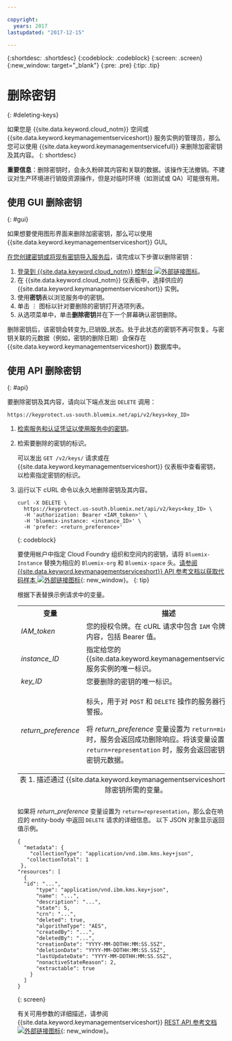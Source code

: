 ```yaml
---

copyright:
  years: 2017
lastupdated: "2017-12-15"

---
```


{:shortdesc: .shortdesc}
{:codeblock: .codeblock}
{:screen: .screen}
{:new_window: target="_blank"}
{:pre: .pre}
{:tip: .tip}

# 删除密钥
{: #deleting-keys}

如果您是 {{site.data.keyword.cloud_notm}} 空间或 {{site.data.keyword.keymanagementserviceshort}} 服务实例的管理员，那么您可以使用 {{site.data.keyword.keymanagementservicefull}} 来删除加密密钥及其内容。
{: shortdesc}

**重要信息**：删除密钥时，会永久粉碎其内容和关联的数据。该操作无法撤销。不建议对生产环境进行销毁资源操作，但是对临时环境（如测试或 QA）可能很有用。

## 使用 GUI 删除密钥
{: #gui}

如果想要使用图形界面来删除加密密钥，那么可以使用 {{site.data.keyword.keymanagementserviceshort}} GUI。

[在您创建密钥或将现有密钥导入服务后](/docs/services/keymgmt/keyprotect_create_keys.html)，请完成以下步骤以删除密钥：

1. [登录到 {{site.data.keyword.cloud_notm}} 控制台 ![外部链接图标](../../icons/launch-glyph.svg "外部链接图标")](https://console.bluemix.net/)。
2. 在 {{site.data.keyword.cloud_notm}} 仪表板中，选择供应的 {{site.data.keyword.keymanagementserviceshort}} 实例。
3. 使用**密钥**表以浏览服务中的密钥。
4. 单击 ⋮ 图标以针对要删除的密钥打开选项列表。
5. 从选项菜单中，单击**删除密钥**并在下一个屏幕确认密钥删除。

删除密钥后，该密钥会转变为_已销毁_状态。处于此状态的密钥不再可恢复。与密钥关联的元数据（例如，密钥的删除日期）会保存在 {{site.data.keyword.keymanagementserviceshort}} 数据库中。

## 使用 API 删除密钥
{: #api}

要删除密钥及其内容，请向以下端点发出 `DELETE` 调用：

```
https://keyprotect.us-south.bluemix.net/api/v2/keys<key_ID>
```

1. [检索服务和认证凭证以使用服务中的密钥](/docs/services/keymgmt/keyprotect_authentication.html)。

2. 检索要删除的密钥的标识。

    可以发出 `GET /v2/keys/` 请求或在 {{site.data.keyword.keymanagementserviceshort}} 仪表板中查看密钥，以检索指定密钥的标识。

3. 运行以下 cURL 命令以永久地删除密钥及其内容。

    ```cURL
    curl -X DELETE \
      https://keyprotect.us-south.bluemix.net/api/v2/keys<key_ID> \
      -H 'authorization: Bearer <IAM_token>' \
      -H 'bluemix-instance: <instance_ID>' \
      -H 'prefer: <return_preference>'
    ```
    {: codeblock}
  
    要使用帐户中指定 Cloud Foundry 组织和空间内的密钥，请将 `Bluemix-Instance` 替换为相应的 `Bluemix-org` 和 `Bluemix-space` 头。[请参阅 {{site.data.keyword.keymanagementserviceshort}} API 参考文档以获取代码样本 ![外部链接图标](../../icons/launch-glyph.svg "外部链接图标")](https://console.ng.bluemix.net/apidocs/639){: new_window}。
    {: tip}

    根据下表替换示例请求中的变量。
    <table>
      <tr>
        <th>变量</th>
        <th>描述</th>
      </tr>
      <tr>
        <td><em>IAM_token</em></td>
        <td>您的授权令牌。在 cURL 请求中包含 <code>IAM</code> 令牌的完整内容，包括 Bearer 值。</td>
      </tr>
      <tr>
        <td><em>instance_ID</em></td>
        <td>指定给您的 {{site.data.keyword.keymanagementserviceshort}} 服务实例的唯一标识。</td>
      </tr>
      <tr>
        <td><em>key_ID</em></td>
        <td>您要删除的密钥的唯一标识。</td>
      </tr>
      <tr>
      <tr>
        <td><em>return_preference</em></td>
        <td><p>标头，用于对 <code>POST</code> 和 <code>DELETE</code> 操作的服务器行为发出警报。</p><p>将 <em>return_preference</em> 变量设置为 <code>return=minimal</code> 时，服务会返回成功删除响应。将该变量设置为 <code>return=representation</code> 时，服务会返回密钥资料和密钥元数据。</p></td>
      </tr>
      <caption style="caption-side:bottom;">表 1. 描述通过 {{site.data.keyword.keymanagementserviceshort}} API 删除密钥所需的变量。</caption>
    </table>

    如果将 _return_preference_ 变量设置为 `return=representation`，那么会在响应的 entity-body 中返回 `DELETE` 请求的详细信息。<!--After you delete a key, it enters the `Deactivated` key state. After 24 hours, if a key is not reinstated, the key transitions to the `Destroyed` state. The key contents are permanently erased and no longer accessible.--> 以下 JSON 对象显示返回值示例。
    ```
    {
      "metadata": {
        "collectionType": "application/vnd.ibm.kms.key+json",
       "collectionTotal": 1
     },
    "resources": [
      {
      "id": "...",
          "type": "application/vnd.ibm.kms.key+json",
          "name": "...",
          "description": "...",
          "state": 5,
          "crn": "...",
          "deleted": true,
          "algorithmType": "AES",
          "createdBy": "...",
          "deletedBy": "...",
          "creationDate": "YYYY-MM-DDTHH:MM:SS.SSZ",
          "deletionDate": "YYYY-MM-DDTHH:MM:SS.SSZ",
          "lastUpdateDate": "YYYY-MM-DDTHH:MM:SS.SSZ",
          "nonactiveStateReason": 2,
          "extractable": true
        }
      ]
    }
    ```
    {: screen}

    有关可用参数的详细描述，请参阅 {{site.data.keyword.keymanagementserviceshort}} [REST API 参考文档 ![外部链接图标](../../icons/launch-glyph.svg "外部链接图标")](https://console.ng.bluemix.net/apidocs/639){: new_window}。
